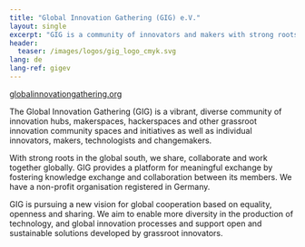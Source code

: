 ```yaml
---
title: "Global Innovation Gathering (GIG) e.V."
layout: single
excerpt: "GIG is a community of innovators and makers with strong roots in the global south and a non-profit organization registered in Germany."
header:
  teaser: /images/logos/gig_logo_cmyk.svg
lang: de
lang-ref: gigev
---
```


[globalinnovationgathering.org](https://www.globalinnovationgathering.org/ "globalinnovationgathering.org")

The Global Innovation Gathering (GIG) is a vibrant, diverse community of innovation hubs, makerspaces, hackerspaces and other grassroot innovation community spaces and initiatives as well as individual innovators, makers, technologists and changemakers.

With strong roots in the global south, we share, collaborate and work together globally. GIG provides a platform for meaningful exchange by fostering knowledge exchange and collaboration between its members. We have a non-profit organisation registered in Germany.

GIG is pursuing a new vision for global cooperation based on equality, openness and sharing. We aim to enable more diversity in the production of technology, and global innovation processes and support open and sustainable solutions developed by grassroot innovators.
